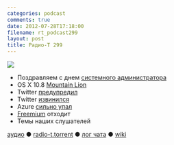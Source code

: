 ```yaml
---
categories: podcast
comments: true
date: 2012-07-28T17:18:00
filename: rt_podcast299
layout: post
title: Радио-Т 299
---
```


![](https://radio-t.com/images/radio-t/rt299.jpg)

* Поздравляем с днем [системного администратора](http://habrahabr.ru/company/ideco/blog/148555/)
* OS X 10.8 [Mountain Lion](http://mac.appstorm.net/reviews/utilities/os-x-10-8-mountain-lion-review/)
* Twitter [предупредил](http://www.zdnet.com/twitter-malware-warning-its-you-on-photo-or-its-about-you-7000001736/)
* Twitter [извинился](http://mashable.com/2012/07/26/twitter-apology/)
* Azure [сильно упал](http://thenextweb.com/microsoft/2012/07/28/microsoft-azure-went-down-in-western-europe-due-to-misconfigured-network-device/)
* [Freemium](http://gigaom.com/2012/07/21/freemium-has-run-its-course/) отходит
* Темы наших слушателей

[аудио](http://cdn.radio-t.com/rt_podcast299.mp3) ● [radio-t.torrent](http://cdn.radio-t.com/torrents/rt_podcast299.mp3.torrent) ● [лог чата](http://chat.radio-t.com/logs/radio-t-299.html) ● [wiki](http://wiki.radio-t.com/%D0%92%D1%8B%D0%BF%D1%83%D1%81%D0%BA_299)<audio src="http://cdn.radio-t.com/rt_podcast299.mp3" preload="none"></audio>
